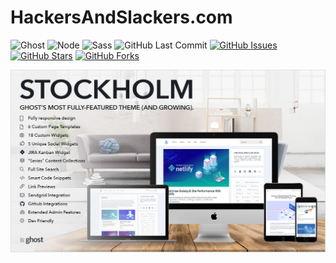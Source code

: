 # HackersAndSlackers.com

![Ghost](https://img.shields.io/badge/Ghost-^v5.0.0-lightgrey.svg?longCache=true&style=flat-square&logo=ghost&logoColor=white&colorB=656c82&colorA=4c566a)
![Node](https://img.shields.io/badge/NodeJS-v^16.0.0-green.svg?longCache=true&style=flat-square&logo=node.js&logoColor=white&colorB=a3be8c&colorA=4c566a)
![Sass](https://img.shields.io/badge/Sass-v^1.5.0-blue.svg?longCache=true&logo=sass&longCache=true&style=flat-square&logoColor=white&colorB=b48ead&colorA=4c566a)
![GitHub Last Commit](https://img.shields.io/github/last-commit/google/skia.svg?style=flat-square&colorA=4c566a&colorB=a3be8c&logo=GitHub)
[![GitHub Issues](https://img.shields.io/github/issues/hackersandslackers/hackersandslackers-ghost.svg?style=flat-square&colorB=ebcb8b&colorA=4c566a&logo=GitHub)](https://github.com/hackersandslackers/hackersandslackers-ghost/issues)
[![GitHub Stars](https://img.shields.io/github/stars/hackersandslackers/hackersandslackers-ghost.svg?style=flat-square&colorB=ebcb8b&colorA=4c566a&logo=GitHub)](https://github.com/hackersandslackers/hackersandslackers-ghost/stargazers)
[![GitHub Forks](https://img.shields.io/github/forks/hackersandslackers/hackersandslackers-ghost.svg?style=flat-square&colorB=ebcb8b&colorA=4c566a&logo=GitHub)](https://github.com/hackersandslackers/hackersandslackers-ghost/network)

![Hackersandslackers Theme Preview](./.github/preview.jpg?token=AAU6YMSAFPVFIIDAG4GYFMTAWNMTQ)
